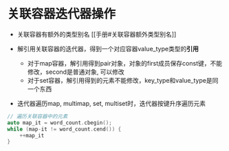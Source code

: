 # 关联容器迭代器操作

- 关联容器有额外的类型别名
  [[手册#关联容器额外类型别名]]

- 解引用关联容器的迭代器，得到一个对应容器value_type类型的**引用**
  - 对于map容器，解引用得到pair对象，对象的first成员保存const键，不能修改，second是普通对象, 可以修改
  - 对于set容器，解引用得到的元素不能修改，key_type和value_type是同一个东西
- 迭代器遍历map, multimap, set, multiset时，迭代器按键升序遍历元素

```c++
// 遍历关联容器中的元素
auto map_it = word_count.cbegin();
while (map-it != word_count.cend()) {
    ++map_it
}
```
